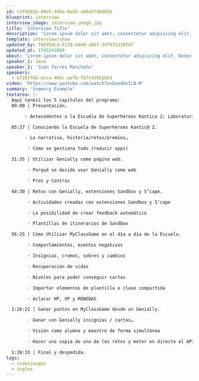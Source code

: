 ```yaml
---
id: c3f9582b-09e5-440a-8ad5-a68ebfdb065b
blueprint: interview
interview_image: interview_image.jpg
title: 'Interview Title'
description: 'Lorem ipsum dolor sit amet, consectetur adipiscing elit. Donec quis accumsan neque. Integer pulvinar urna nisl, eu faucibus eros condimentum non. Ut sit amet iaculis velit. Lorem ipsum dolor sit amet, consectetur adipiscing elit. Interdum et malesuada fames ac ante ipsum primis in faucibus. Aliquam ultrices dui justo, non tristique nibh rutrum id. In nisi mauris, faucibus pulvinar dictum a, luctus nec est. Phasellus suscipit, nisi et vehicula ornare, elit lorem porta dui, convallis vehicula magna dui eget mi. Mauris maximus sem sit amet nunc malesuada, faucibus pretium magna placerat. Ut accumsan vehicula rhoncus.'
template: interview/show
updated_by: f66950c4-5178-4460-a86f-34f07533074f
updated_at: 1742243089
about: 'Lorem ipsum dolor sit amet, consectetur adipiscing elit. Donec quis accumsan neque. Integer pulvinar urna nisl, eu faucibus eros condimentum non. Ut sit amet iaculis velit. Lorem ipsum dolor sit amet, consectetur adipiscing elit. Interdum et malesuada fames ac ante ipsum primis in faucibus.'
speaker_1: Jose
speaker_2: 'Juan Torres Mancheño'
speakers:
  - bf2b1fbb-ecca-4bbc-aefb-fd7c43561b43
video: 'https://www.youtube.com/watch?v=Eoo4HzILB-M'
summary: 'Summary Example'
textarea: |-
  Aquí tenéis los 5 capítulos del programa:
  00:00 | Presentación.

       · Antecedentes a la Escuela de Superhéroes Kantica 2; Laboratorio Minion

  05:37 | Conociendo la Escuela de Superhéroes Kantic@ 2.

       · La narrativa, historia/retos/premios…

        · Cómo se gestiona todo (reducir apps)

  31:35 | Utilizar Genially como página web.

        · Porqué se decide usar Genially como web

        · Pros y Contras

  44:30 | Retos con Genially, extensiones Sandbox y S’cape.

        · Actividades creadas con extensiones Sandbox y S’cape

        · La posibilidad de crear feedback automático

        · Plantillas de itinerarios de Sandbox

  56:25 | Cómo Utilizar MyClassGame en el día a día de la Escuela.

        · Comportamientos, eventos negativos

        · Insignias, cromos, sobres y cambios

        · Recuperación de vidas

        · Niveles para poder conseguir cartas

        · Importar elementos de plantilla o clase compartida

        · Aclarar HP, XP y MONEDAS

  1:26:22 | Ganar puntos en MyClassGame desde un Genially.

        · Ganar con Genially insignias / cartas…

        · Visión como alumno y maestro de forma simultánea

        · Hacer una copia de uno de los retos y meter en directo el API de la última insignia.

  1:39:33 | Final y despedida.
tags:
  - videojuegos
  - ingles
---
```

